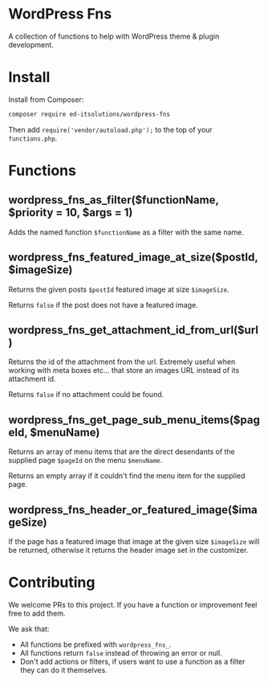 # WordPress Fns

A collection of functions to help with WordPress theme & plugin development.

# Install

Install from Composer:

```bash
composer require ed-itsolutions/wordpress-fns
```

Then add `require('vendor/autoload.php');` to the top of your `functions.php`.

# Functions

## wordpress_fns_as_filter($functionName, $priority = 10, $args = 1)

Adds the named function `$functionName` as a filter with the same name.

## wordpress_fns_featured_image_at_size($postId, $imageSize)

Returns the given posts `$postId` featured image at size `$imageSize`.

Returns `false` if the post does not have a featured image.

## wordpress_fns_get_attachment_id_from_url($url)

Returns the id of the attachment from the url. Extremely useful when working with meta boxes etc... that store an images URL instead of its attachment id.

Returns `false` if no attachment could be found.

## wordpress_fns_get_page_sub_menu_items($pageId, $menuName)

Returns an array of menu items that are the direct desendants of the supplied page `$pageId` on the menu `$menuName`.

Returns an empty array if it couldn't find the menu item for the supplied page.

## wordpress_fns_header_or_featured_image($imageSize)

If the page has a featured image that image at the given size `$imageSize` will be returned, otherwise it returns the header image set in the customizer.

# Contributing

We welcome PRs to this project. If you have a function or improvement feel free to add them.

We ask that:

 - All functions be prefixed with `wordpress_fns_`.
 - All functions return `false` instead of throwing an error or null.
 - Don't add actions or filters, if users want to use a function as a filter they can do it themselves.